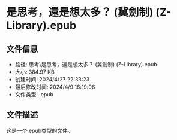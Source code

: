 ﻿# 是思考，還是想太多？ (冀劍制) (Z-Library).epub

## 文件信息
- 路径: 思考\是思考，還是想太多？ (冀劍制) (Z-Library).epub
- 大小: 384.97 KB
- 创建时间: 2024/4/27 22:33:23
- 最后修改时间: 2024/4/9 16:19:06
- 文件类型: .epub

## 文件描述
这是一个.epub类型的文件。

